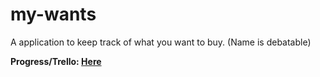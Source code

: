 # my-wants
A application to keep track of what you want to buy. (Name is debatable)

**Progress/Trello: [Here](#trello)**

[trello]: https://trello.com/b/4JgtyCTK
